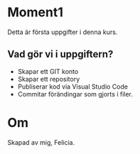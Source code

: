 # Moment1
Detta är första uppgifter i denna kurs.

## Vad gör vi i uppgiftern?
- Skapar ett GIT konto
- Skapar ett repository
- Publiserar kod via Visual Studio Code
- Commitar förändingar som gjorts i filer.

# Om
Skapad av mig, Felicia.